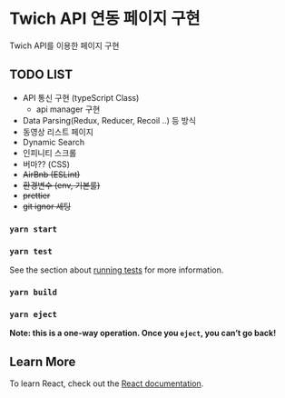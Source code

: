 # Twich API 연동 페이지 구현

Twich API를 이용한 페이지 구현

## TODO LIST

- API 통신 구현 (typeScript Class)
  - api manager 구현
- Data Parsing(Redux, Reducer, Recoil ..) 등 방식
- 동영상 리스트 페이지
- Dynamic Search
- 인피니티 스크롤
- 버마?? (CSS)
- ~~AirBnb (ESLint)~~
- ~~환경변수 (env, 기본룰)~~
- ~~prettier~~
- ~~git ignor 세팅~~

### `yarn start`

### `yarn test`

See the section about [running tests](https://facebook.github.io/create-react-app/docs/running-tests) for more information.

### `yarn build`

### `yarn eject`

**Note: this is a one-way operation. Once you `eject`, you can’t go back!**

## Learn More

To learn React, check out the [React documentation](https://reactjs.org/).
